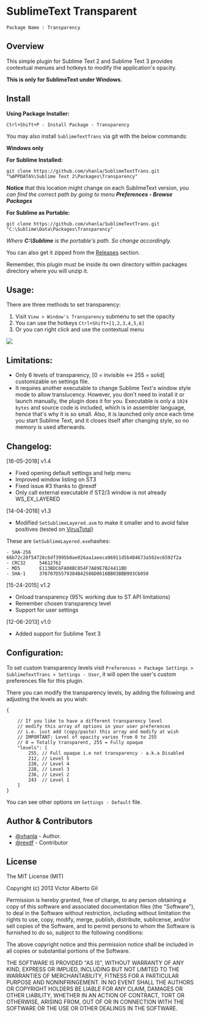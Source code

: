 SublimeText Transparent
=======================
`Package Name : Transparency`

Overview
--------
This simple plugin for Sublime Text 2 and Sublime Text 3 provides contextual menues and hotkeys to modify the application's opacity.

**This is only for SublimeText under Windows.**


Install
-------

**Using Package Installer:**

    Ctrl+Shift+P - Install Package - Transparency

You may also install `SublimeTextTrans` via git with the below commands:

**Windows only**

**For Sublime Installed:**

    git clone https://github.com/vhanla/SublimeTextTrans.git "%APPDATA%\Sublime Text 2\Packages\Transparency"

**Notice** that this location might change on each SublimeText version, _you can find the correct path by going to menu **Preferences - Browse Packages**_

**For Sublime as Portable:**

    git clone https://github.com/vhanla/SublimeTextTrans.git "C:\Sublime\Data\Packages\Transparency"

*Where* ***C:\Sublime*** *is the portable's path. So change accordingly.*

You can also get it zipped from the [Releases](https://github.com/vhanla/SublimeTextTrans/releases) section.

Remember, this plugin must be inside its own directory within packages directory where you will unzip it.


Usage:
-------
There are three methods to set transparency:

1. Visit `View > Window's Transparency` submenu to set the opacity
2. You can use the hotkeys `Ctrl+Shift+[1,2,3,4,5,6]`
3. Or you can right click and use the contextual menu

![](https://github.com/vhanla/SublimeTextTrans/raw/master/snapshot.png?raw=true)

Limitations:
------------
- Only 6 levels of transparency, [0 = invisible <-> 255 = solid] customizable on settings file.
- It requires another executable to change Sublime Text's window style mode to allow translucency.
However, you don't need to install it or launch manually, the plugin does it for you. Executable is only a `1024 bytes` and source code is included, which is in assembler language, hence that's why it is so small. Also, it is launched only once each time you start Sublime Text, and it closes itself after changing style, so no memory is used afterwards.


Changelog:
----------
[16-05-2018] v1.4

- Fixed opening default settings and help menu
- Improved window listing on ST3
- Fixed issue #3 thanks to @rexdf
- Only call external executable if ST2/3 window is not already WS_EX_LAYERED

[14-04-2018] v1.3

 - Modified `SetSublimeLayered.asm` to make it smaller and to avoid false positives (tested on [VirusTotal](https://www.virustotal.com/#/file/66b72c28f54728c6df3995b0ae026aa1aeeca96911d5b484673a502ec6592f2a/detection))

  These are `SetSublimeLayered.exe`hashes:

    - SHA-256	66b72c28f54728c6df3995b0ae026aa1aeeca96911d5b484673a502ec6592f2a
	- CRC32		54612762
    - MD5 		E113BDC6FA08BC054F7A89E7B24411BD
    - SHA-1 	376707D5579384B42586D0616BB03BBB993C6050

[15-24-2015] v1.2

 - Onload transparency (95% working due to ST API limitations)
 - Remember chosen transparency level
 - Support for user settings

[12-06-2013] v1.0

 - Added support for Sublime Text 3

Configuration:
--------------
To set custom transparency levels visit `Preferences > Package Settings > SublimeTextTrans > Settings - User`, it will open the user's custom preferences file for this plugin.

There you can modify the transparency levels, by adding the following and adjusting the levels as you wish:


    {

    	// If you like to have a different transparency level
    	// modify this array of options in your user preferences
    	// i.e. just add (copy/paste) this array and modify at wish
    	// IMPORTANT: Level of opacity varies from 0 to 255
    	// 0 = Totally transparent, 255 = Fully opaque
    	"levels": [
    		255, // Full opaque i.e not transparency - a.k.a Disabled
    		212, // Level 5
    		220, // Level 4
    		228, // Level 3
    		236, // Level 2
    		243  // Level 1
    	]
    }

You can see other options on `Settings - Default` file.

Author & Contributors
----------------------
- [@vhanla](https://github.com/vhanla) - Author.
- [@rexdf](https://github.com/rexdf) - Contributor

License
-------
The MIT License (MIT)



Copyright (c) 2013 Victor Alberto Gil <vhanla>



Permission is hereby granted, free of charge, to any person obtaining a copy of
this software and associated documentation files (the "Software"), to deal in
the Software without restriction, including without limitation the rights to
use, copy, modify, merge, publish, distribute, sublicense, and/or sell copies of
the Software, and to permit persons to whom the Software is furnished to do so,
subject to the following conditions:

The above copyright notice and this permission notice shall be included in all
copies or substantial portions of the Software.

THE SOFTWARE IS PROVIDED "AS IS", WITHOUT WARRANTY OF ANY KIND, EXPRESS OR
IMPLIED, INCLUDING BUT NOT LIMITED TO THE WARRANTIES OF MERCHANTABILITY, FITNESS
FOR A PARTICULAR PURPOSE AND NONINFRINGEMENT. IN NO EVENT SHALL THE AUTHORS OR
COPYRIGHT HOLDERS BE LIABLE FOR ANY CLAIM, DAMAGES OR OTHER LIABILITY, WHETHER
IN AN ACTION OF CONTRACT, TORT OR OTHERWISE, ARISING FROM, OUT OF OR IN
CONNECTION WITH THE SOFTWARE OR THE USE OR OTHER DEALINGS IN THE SOFTWARE.